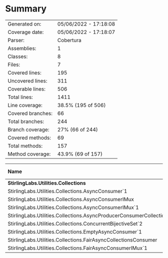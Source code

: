 ﻿# Summary
|||
|:---|:---|
| Generated on: | 05/06/2022 - 17:18:08 |
| Coverage date: | 05/06/2022 - 17:18:07 |
| Parser: | Cobertura |
| Assemblies: | 1 |
| Classes: | 8 |
| Files: | 7 |
| Covered lines: | 195 |
| Uncovered lines: | 311 |
| Coverable lines: | 506 |
| Total lines: | 1411 |
| Line coverage: | 38.5% (195 of 506) |
| Covered branches: | 66 |
| Total branches: | 244 |
| Branch coverage: | 27% (66 of 244) |
| Covered methods: | 69 |
| Total methods: | 157 |
| Method coverage: | 43.9% (69 of 157) |

|**Name**|**Covered**|**Uncovered**|**Coverable**|**Total**|**Line coverage**|**Covered**|**Total**|**Branch coverage**|**Covered**|**Total**|**Method coverage**|
|:---|---:|---:|---:|---:|---:|---:|---:|---:|---:|---:|---:|
|**StirlingLabs.Utilities.Collections**|**195**|**311**|**506**|**1740**|**38.5%**|**66**|**244**|**27%**|**69**|**157**|**43.9%**|
|StirlingLabs.Utilities.Collections.AsyncConsumer`1|1|0|1|6|100%|0|0||1|1|100%|
|StirlingLabs.Utilities.Collections.AsyncConsumerIMux|0|4|4|33|0%|0|0||0|4|0%|
|StirlingLabs.Utilities.Collections.AsyncConsumerIMux`1|0|1|1|33|0%|0|0||0|1|0%|
|StirlingLabs.Utilities.Collections.AsyncProducerConsumerCollection`1|138|175|313|771|44%|45|164|27.4%|45|70|64.2%|
|StirlingLabs.Utilities.Collections.ConcurrentBijectiveSet`2|0|58|58|252|0%|0|28|0%|0|20|0%|
|StirlingLabs.Utilities.Collections.EmptyAsyncConsumer`1|4|12|16|53|25%|0|0||3|15|20%|
|StirlingLabs.Utilities.Collections.FairAsyncCollectionsConsumer|1|3|4|296|25%|0|0||1|4|25%|
|StirlingLabs.Utilities.Collections.FairAsyncConsumerIMux`1|51|58|109|296|46.7%|21|52|40.3%|19|42|45.2%|
